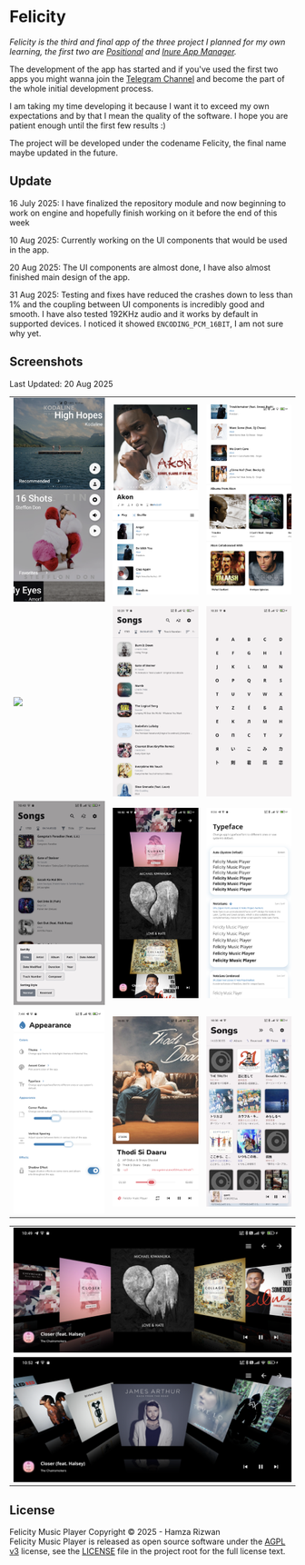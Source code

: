 # Felicity

*_Felicity_ is the third and final app of the three project I planned for my own learning, the first
two are [Positional](https://github.com/Hamza417/Positional)
and [Inure App Manager](https://github.com/Hamza417/Inure).*

The development of the app has started and if you've used the first two apps you might wanna join
the [Telegram Channel](https://t.me/felicity_music_player) and become the part of the whole initial
development process.

I am taking my time developing it because I want it to exceed my own expectations and by that I mean
the quality of the software. I hope you are patient enough until the first few results :)

The project will be developed under the codename Felicity, the final name maybe updated in the
future.

## Update
16 July 2025: I have finalized the repository module and now beginning to work on engine and
hopefully finish working on it before the end of this week

10 Aug 2025: Currently working on the UI components that would be used in the app.

20 Aug 2025: The UI components are almost done, I have also almost finished main design of the app.

31 Aug 2025: Testing and fixes have reduced the crashes down to less than 1% and the coupling
between UI components is incredibly good and smooth.
I have also tested 192KHz audio and it works by default in supported devices. I noticed it showed
`ENCODING_PCM_16BIT`, I am not sure why yet.

## Screenshots

Last Updated: 20 Aug 2025

|                          |                          |                          |
|--------------------------|--------------------------|--------------------------|
| ![](/screenshots/01.png) | ![](/screenshots/02.png) | ![](/screenshots/03.png) |
| ![](/screenshots/04.png) | ![](/screenshots/05.png) | ![](/screenshots/06.png) |
| ![](/screenshots/07.png) | ![](/screenshots/08.png) | ![](/screenshots/11.png) |
| ![](/screenshots/12.png) | ![](/screenshots/13.png) | ![](/screenshots/14.png) |

|                          |
|--------------------------|
| ![](/screenshots/09.png) |
| ![](/screenshots/10.png) |

## License

Felicity Music Player Copyright © 2025 - Hamza Rizwan  
Felicity Music Player is released as open source software under the [AGPL v3](https://www.gnu.org/licenses/agpl-3.0.html) license, see the [LICENSE](./LICENSE) file in the project root for the full license text.
